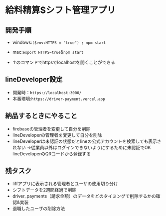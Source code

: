# 給料精算$シフト管理アプリ

## 開発手順
- windows:`($env:HTTPS = "true") ; npm start`
- mac:`export HTTPS=true`&`npm start`

- ↑のコマンドでhttpsでlocalhostを開くことができる


## lineDeveloper設定
- 開発時：`https://localhost:3000/`
- 本番環境:`https://driver-payment.vercel.app`


## 納品するときにやること
- firebaseの管理者を変更して自分を削除
- lineDeveloperの管理者を変更して自分を削除
- lineDeveloperは未認証の状態だとlineの公式アカウントを検索しても表示されない
  →従業員以外はログインできないようにするために未認証でOK lineDeveloperのQRコードから登録する

## 残タスク
- liffアプリに表示される管理者とユーザの使用切り分け
- シフトデータを2週間経過で削除
- driver_payments（請求金額）のデータをどのタイミングで削除するかの確認&実装
- 退職したユーザの削除方法
